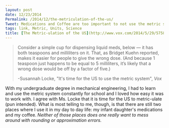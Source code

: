 ```yaml
---
layout: post
date: 12/23/2014
Permalink: /2014/12/the-metriculation-of-the-us/
Tweet: Medications and Coffee are too important to not use the metric system!
tags: link, Metric, Units, Science
title: [The Metric-ulation of the US](http://www.vox.com/2014/5/29/5758542/time-for-the-US-to-use-the-metric-system)
---
```


>Consider a simple cup for dispensing liquid meds, below — it has both teaspoons and milliliters on it. That, as Bridget Kuehn reported, makes it easier for people to give the wrong dose. (And because 1 teaspoon just happens to be equal to 5 milliliters, it’s likely that a wrong dose would be off by a factor of five.)
>
> -Susannah Locke, "It's time for the US to use the metric system", *Vox*

With my undergraduate degree in mechanical engineering, I had to learn and use the metric system constantly for school and I loved how easy it was to work with. I agree with Ms. Locke that it is time for the US to metric-ulate (pun intended). What is most telling to me, though, is that there are still two places where I use it in my day to day life: my infant daughter's medications and my coffee. *Neither of those places does one really want to mess around with rounding or approximation errors.*